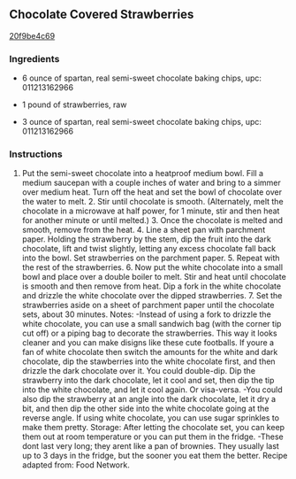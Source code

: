 ## Chocolate Covered Strawberries

[20f9be4c69](http://tastykitchen.com/recipes/holidays/chocolate-covered-strawberries-4/)

### Ingredients

 - 6 ounce of spartan, real semi-sweet chocolate baking chips, upc: 011213162966

 - 1 pound of strawberries, raw

 - 3 ounce of spartan, real semi-sweet chocolate baking chips, upc: 011213162966

### Instructions

1. Put the semi-sweet chocolate into a heatproof medium bowl. Fill a medium saucepan with a couple inches of water and bring to a simmer over medium heat. Turn off the heat and set the bowl of chocolate over the water to melt. 2. Stir until chocolate is smooth. (Alternately, melt the chocolate in a microwave at half power, for 1 minute, stir and then heat for another minute or until melted.) 3. Once the chocolate is melted and smooth, remove from the heat. 4. Line a sheet pan with parchment paper. Holding the strawberry by the stem, dip the fruit into the dark chocolate, lift and twist slightly, letting any excess chocolate fall back into the bowl. Set strawberries on the parchment paper. 5. Repeat with the rest of the strawberries. 6. Now put the white chocolate into a small bowl and place over a double boiler to melt. Stir and heat until chocolate is smooth and then remove from heat. Dip a fork in the white chocolate and drizzle the white chocolate over the dipped strawberries. 7. Set the strawberries aside on a sheet of parchment paper until the chocolate sets, about 30 minutes. Notes: -Instead of using a fork to drizzle the white chocolate, you can use a small sandwich bag (with the corner tip cut off) or a piping bag to decorate the strawberries. This way it looks cleaner and you can make disigns like these cute footballs. If youre a fan of white chocolate then switch the amounts for the white and dark chocolate, dip the stawberries into the white chocolate first, and then drizzle the dark chocolate over it. You could double-dip. Dip the strawberry into the dark chocolate, let it cool and set, then dip the tip into the white chocolate, and let it cool again. Or visa-versa. -You could also dip the strawberry at an angle into the dark chocolate, let it dry a bit, and then dip the other side into the white chocolate going at the reverse angle. If using white chocolate, you can use sugar sprinkles to make them pretty. Storage: After letting the chocolate set, you can keep them out at room temperature or you can put them in the fridge. -These dont last very long; they arent like a pan of brownies. They usually last up to 3 days in the fridge, but the sooner you eat them the better. Recipe adapted from: Food Network.